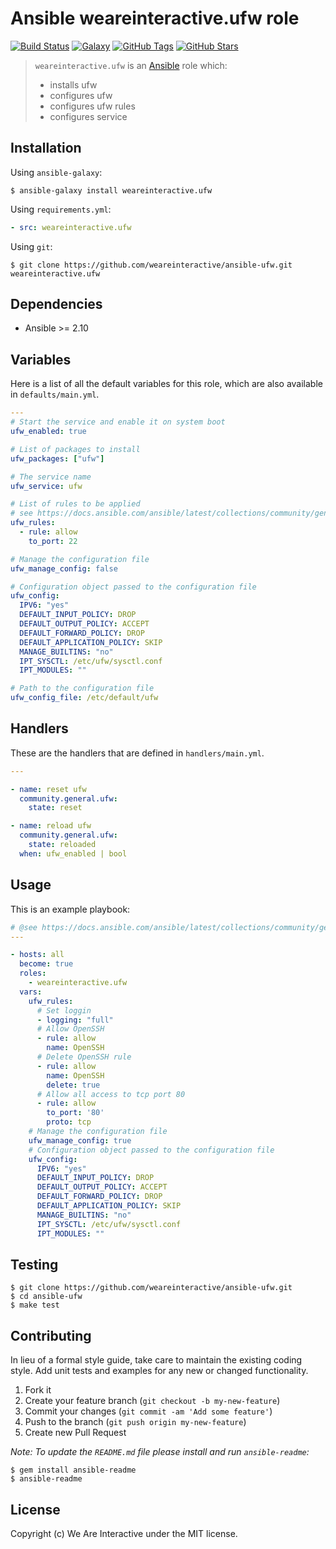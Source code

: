 # Ansible weareinteractive.ufw role

[![Build Status](https://img.shields.io/travis/weareinteractive/ansible-ufw.svg)](https://travis-ci.org/weareinteractive/ansible-ufw)
[![Galaxy](http://img.shields.io/badge/galaxy-weareinteractive.ufw-blue.svg)](https://galaxy.ansible.com/weareinteractive/ufw)
[![GitHub Tags](https://img.shields.io/github/tag/weareinteractive/ansible-ufw.svg)](https://github.com/weareinteractive/ansible-ufw)
[![GitHub Stars](https://img.shields.io/github/stars/weareinteractive/ansible-ufw.svg)](https://github.com/weareinteractive/ansible-ufw)

> `weareinteractive.ufw` is an [Ansible](http://www.ansible.com) role which:
>
> * installs ufw
> * configures ufw
> * configures ufw rules
> * configures service

## Installation

Using `ansible-galaxy`:

```shell
$ ansible-galaxy install weareinteractive.ufw
```

Using `requirements.yml`:

```yaml
- src: weareinteractive.ufw
```

Using `git`:

```shell
$ git clone https://github.com/weareinteractive/ansible-ufw.git weareinteractive.ufw
```

## Dependencies

* Ansible >= 2.10

## Variables

Here is a list of all the default variables for this role, which are also available in `defaults/main.yml`.

```yaml
---
# Start the service and enable it on system boot
ufw_enabled: true

# List of packages to install
ufw_packages: ["ufw"]

# The service name
ufw_service: ufw

# List of rules to be applied
# see https://docs.ansible.com/ansible/latest/collections/community/general/ufw_module.html for documentation
ufw_rules:
  - rule: allow
    to_port: 22

# Manage the configuration file
ufw_manage_config: false

# Configuration object passed to the configuration file
ufw_config:
  IPV6: "yes"
  DEFAULT_INPUT_POLICY: DROP
  DEFAULT_OUTPUT_POLICY: ACCEPT
  DEFAULT_FORWARD_POLICY: DROP
  DEFAULT_APPLICATION_POLICY: SKIP
  MANAGE_BUILTINS: "no"
  IPT_SYSCTL: /etc/ufw/sysctl.conf
  IPT_MODULES: ""

# Path to the configuration file
ufw_config_file: /etc/default/ufw

```

## Handlers

These are the handlers that are defined in `handlers/main.yml`.

```yaml
---

- name: reset ufw
  community.general.ufw:
    state: reset

- name: reload ufw
  community.general.ufw:
    state: reloaded
  when: ufw_enabled | bool

```


## Usage

This is an example playbook:

```yaml
# @see https://docs.ansible.com/ansible/latest/collections/community/general/ufw_module.html#examples
---

- hosts: all
  become: true
  roles:
    - weareinteractive.ufw
  vars:
    ufw_rules:
      # Set loggin
      - logging: "full"
      # Allow OpenSSH
      - rule: allow
        name: OpenSSH
      # Delete OpenSSH rule
      - rule: allow
        name: OpenSSH
        delete: true
      # Allow all access to tcp port 80
      - rule: allow
        to_port: '80'
        proto: tcp
    # Manage the configuration file
    ufw_manage_config: true
    # Configuration object passed to the configuration file
    ufw_config:
      IPV6: "yes"
      DEFAULT_INPUT_POLICY: DROP
      DEFAULT_OUTPUT_POLICY: ACCEPT
      DEFAULT_FORWARD_POLICY: DROP
      DEFAULT_APPLICATION_POLICY: SKIP
      MANAGE_BUILTINS: "no"
      IPT_SYSCTL: /etc/ufw/sysctl.conf
      IPT_MODULES: ""

```


## Testing

```shell
$ git clone https://github.com/weareinteractive/ansible-ufw.git
$ cd ansible-ufw
$ make test
```

## Contributing
In lieu of a formal style guide, take care to maintain the existing coding style. Add unit tests and examples for any new or changed functionality.

1. Fork it
2. Create your feature branch (`git checkout -b my-new-feature`)
3. Commit your changes (`git commit -am 'Add some feature'`)
4. Push to the branch (`git push origin my-new-feature`)
5. Create new Pull Request

*Note: To update the `README.md` file please install and run `ansible-readme`:*

```shell
$ gem install ansible-readme
$ ansible-readme
```

## License
Copyright (c) We Are Interactive under the MIT license.
